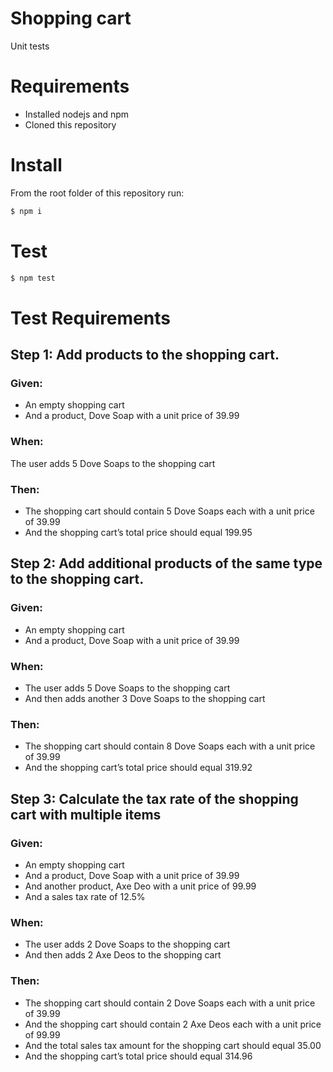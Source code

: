 # Shopping cart
Unit tests

# Requirements
- Installed nodejs and npm
- Cloned this repository

# Install
From the root folder of this repository run:
```sh
$ npm i
```

# Test
```sh
$ npm test
```

# Test Requirements

## Step 1: Add products to the shopping cart.
### Given:
- An empty shopping cart
- And a product, Dove Soap with a unit price of 39.99
### When:
The user adds 5 Dove Soaps to the shopping cart
### Then:
- The shopping cart should contain 5 Dove Soaps each with a unit price of 39.99
- And the shopping cart’s total price should equal 199.95



## Step 2: Add additional products of the same type to the shopping cart.
### Given:

- An empty shopping cart
- And a product, Dove Soap with a unit price of 39.99
### When:

- The user adds 5 Dove Soaps to the shopping cart
- And then adds another 3 Dove Soaps to the shopping cart
### Then:

- The shopping cart should contain 8 Dove Soaps each with a unit price of 39.99
- And the shopping cart’s total price should equal 319.92


## Step 3: Calculate the tax rate of the shopping cart with multiple items
### Given:

- An empty shopping cart
- And a product, Dove Soap with a unit price of 39.99
- And another product, Axe Deo with a unit price of 99.99
- And a sales tax rate of 12.5%
### When:

- The user adds 2 Dove Soaps to the shopping cart
- And then adds 2 Axe Deos to the shopping cart
### Then:

- The shopping cart should contain 2 Dove Soaps each with a unit price of 39.99
- And the shopping cart should contain 2 Axe Deos each with a unit price of 99.99
- And the total sales tax amount for the shopping cart should equal 35.00
- And the shopping cart’s total price should equal 314.96